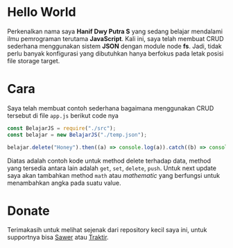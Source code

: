 # Hello World

Perkenalkan nama saya **Hanif Dwy Putra S** yang sedang belajar mendalami ilmu pemrograman terutama **JavaScript**. Kali ini, saya telah membuat CRUD sederhana menggunakan sistem **JSON** dengan module node **fs**. Jadi, tidak perlu banyak konfigurasi yang dibutuhkan hanya berfokus pada letak posisi file storage target.

# Cara

Saya telah membuat contoh sederhana bagaimana menggunakan CRUD tersebut di file `app.js`
berikut code nya

```js
const BelajarJS = require("./src");
const belajar = new BelajarJS("./temp.json");

belajar.delete("Honey").then((a) => console.log(a)).catch((b) => console.error(b));
```

Diatas adalah contoh kode untuk method delete terhadap data, method yang tersedia antara lain adalah `get`, `set`, `delete`, `push`. Untuk next update saya akan tambahkan method `math` atau *mathematic* yang berfungsi untuk menambahkan angka pada suatu value.

# Donate

Terimakasih untuk melihat sejenak dari repository kecil saya ini, untuk supportnya bisa [Sawer](https://saweria.co/hanifdwyputra) atau [Traktir](https://trakteer.id/hans-putera).